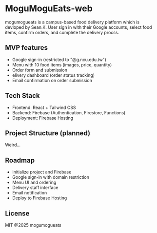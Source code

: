 # MoguMoguEats-web

mogumogueats is a campus-based food delivery platform which is devloped by Sean.K.
User sign in with their Google accounts, select food items, confirm orders, and complete the delivery procss.

## MVP features
- Google sign-in (restricted to "@g.ncu.edu.tw")
- Menu with 10 food items (images, price, quantity)
- Order form and submission
- elivery dashboard (order status tracking)
- Email confirmation on order submission

## Tech Stack
- Frontend: React + Tailwind CSS
- Backend: Firebase (Authentication, Firestore, Functions)
- Deployment: Firebase Hosting

## Project Structure (planned)
Weird...

## Roadmap
- Initialize project and Firebase
- Google sign-in with domain restriction
- Menu UI and ordering
- Delivery staff interface
- Email notification
- Deploy to Firebase Hosting

## License
MIT @2025 mogumogueats
